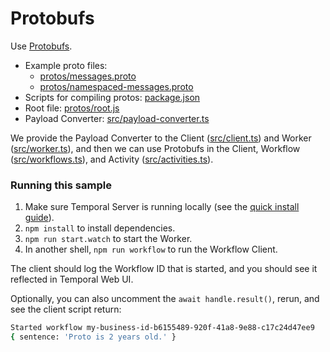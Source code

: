 # Protobufs

Use [Protobufs](https://docs.temporal.io/application-development/observability?lang=typescript#tracing).

- Example proto files:
  - [protos/messages.proto](protos/messages.proto)
  - [protos/namespaced-messages.proto](protos/namespaced-messages.proto)
- Scripts for compiling protos: [package.json](package.json)
- Root file: [protos/root.js](protos/root.js)
- Payload Converter: [src/payload-converter.ts](src/payload-converter.ts)

We provide the Payload Converter to the Client ([src/client.ts](src/client.ts)) and Worker ([src/worker.ts](src/worker.ts)), and then we can use Protobufs in the Client, Workflow ([src/workflows.ts](src/workflows.ts)), and Activity ([src/activities.ts](src/activities.ts)).

### Running this sample

1. Make sure Temporal Server is running locally (see the [quick install guide](https://docs.temporal.io/application-development/foundations#run-a-development-cluster)).
1. `npm install` to install dependencies.
1. `npm run start.watch` to start the Worker.
1. In another shell, `npm run workflow` to run the Workflow Client.

The client should log the Workflow ID that is started, and you should see it reflected in Temporal Web UI.

Optionally, you can also uncomment the `await handle.result()`, rerun, and see the client script return:

```bash
Started workflow my-business-id-b6155489-920f-41a8-9e88-c17c24d47ee9
{ sentence: 'Proto is 2 years old.' }
```
